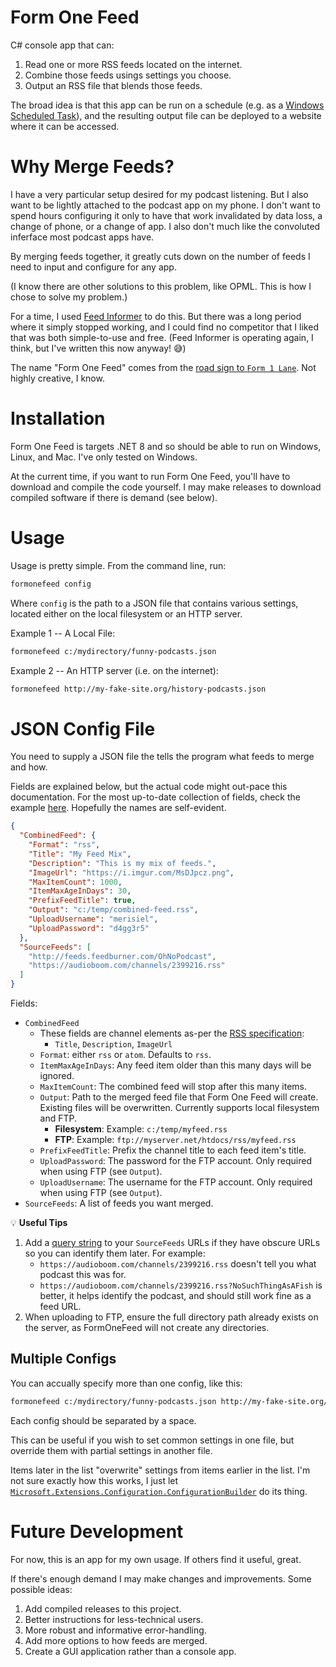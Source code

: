 # Form One Feed

C# console app that can:

1. Read one or more RSS feeds located on the internet.
2. Combine those feeds usings settings you choose.
3. Output an RSS file that blends those feeds.

The broad idea is that this app can be run on a schedule (e.g. as a [Windows Scheduled Task](https://learn.microsoft.com/en-us/windows/win32/taskschd/task-scheduler-start-page)), and the resulting output file can be deployed to a website where it can be accessed.

# Why Merge Feeds?

I have a very particular setup desired for my podcast listening. But I also want to be lightly attached to the podcast app on my phone. I don't want to spend hours configuring it only to have that work invalidated by data loss, a change of phone, or a change of app. I also don't much like the convoluted inferface most podcast apps have.

By merging feeds together, it greatly cuts down on the number of feeds I need to input and configure for any app.

(I know there are other solutions to this problem, like OPML. This is how I chose to solve my problem.)

For a time, I used [Feed Informer](http://feed.informer.com/) to do this. But there was a long period where it simply stopped working, and I could find no competitor that I liked that was both simple-to-use and free. (Feed Informer is operating again, I think, but I've written this now anyway! 😅)

The name "Form One Feed" comes from the [road sign to `Form 1 Lane`](https://globalspill.com.au/product/form-one-lane-sign/). Not highly creative, I know.

# Installation

Form One Feed is targets .NET 8 and so should be able to run on Windows, Linux, and Mac. I've only tested on Windows.

At the current time, if you want to run Form One Feed, you'll have to download and compile the code yourself. I may make releases to download compiled software if there is demand (see below).

# Usage

Usage is pretty simple. From the command line, run:

```bash
formonefeed config
```

Where `config` is the path to a JSON file that contains various settings, located either on the local filesystem or an HTTP server.

Example 1 -- A Local File:

```bash
formonefeed c:/mydirectory/funny-podcasts.json
```

Example 2 -- An HTTP server (i.e. on the internet):

```bash
formonefeed http://my-fake-site.org/history-podcasts.json
```

# JSON Config File

You need to supply a JSON file the tells the program what feeds to merge and how.

Fields are explained below, but the actual code might out-pace this documentation. For the most up-to-date collection of fields, check the example [here](https://github.com/d16-nichevo/form-one-feed/blob/main/sample-config.json). Hopefully the names are self-evident.

```json
{
  "CombinedFeed": {
    "Format": "rss",
    "Title": "My Feed Mix",
    "Description": "This is my mix of feeds.",
    "ImageUrl": "https://i.imgur.com/MsDJpcz.png",
    "MaxItemCount": 1000,
    "ItemMaxAgeInDays": 30,
    "PrefixFeedTitle": true,
    "Output": "c:/temp/combined-feed.rss",
    "UploadUsername": "merisiel",
    "UploadPassword": "d4gg3r5"
  },
  "SourceFeeds": [
    "http://feeds.feedburner.com/OhNoPodcast",
    "https://audioboom.com/channels/2399216.rss"
  ]
}
```

Fields:

* `CombinedFeed`
  * These fields are channel elements as-per the [RSS specification](https://www.rssboard.org/rss-specification#requiredChannelElements):
    * `Title`, `Description`, `ImageUrl`
  * `Format`: either `rss` or `atom`. Defaults to `rss`.
  * `ItemMaxAgeInDays`: Any feed item older than this many days will be ignored.
  * `MaxItemCount`: The combined feed will stop after this many items.  
  * `Output`: Path to the merged feed file that Form One Feed will create. Existing files will be overwritten. Currently supports local filesystem and FTP.
    * **Filesystem**: Example: `c:/temp/myfeed.rss`
    * **FTP**: Example: `ftp://myserver.net/htdocs/rss/myfeed.rss` 
  * `PrefixFeedTitle`: Prefix the channel title to each feed item's title.
  * `UploadPassword`: The password for the FTP account. Only required when using FTP (see `Output`). 
  * `UploadUsername`: The username for the FTP account. Only required when using FTP (see `Output`). 
* `SourceFeeds`: A list of feeds you want merged.

💡 **Useful Tips**

1. Add a [query string](https://en.wikipedia.org/wiki/Query%5Fstring) to your `SourceFeeds` URLs if they have obscure URLs so you can identify them later. For example:
   * `https://audioboom.com/channels/2399216.rss` doesn't tell you what podcast this was for.
   * `https://audioboom.com/channels/2399216.rss?NoSuchThingAsAFish` is better, it helps identify the podcast, and should still work fine as a feed URL.
1. When uploading to FTP, ensure the full directory path already exists on the server, as FormOneFeed will not create any directories.

## Multiple Configs

You can accually specify more than one config, like this:

```bash
formonefeed c:/mydirectory/funny-podcasts.json http://my-fake-site.org/history-podcasts.json
```

Each config should be separated by a space. 

This can be useful if you wish to set common settings in one file, but override them with partial settings in another file.

Items later in the list "overwrite" settings from items earlier in the list. I'm not sure exactly how this works, I just let [`Microsoft.Extensions.Configuration.ConfigurationBuilder`](https://learn.microsoft.com/en-us/dotnet/api/microsoft.extensions.configuration.configurationbuilder) do its thing.

# Future Development

For now, this is an app for my own usage. If others find it useful, great.

If there's enough demand I may make changes and improvements. Some possible ideas:

1. Add compiled releases to this project.
1. Better instructions for less-technical users.
1. More robust and informative error-handling.
1. Add more options to how feeds are merged.
1. Create a GUI application rather than a console app.

